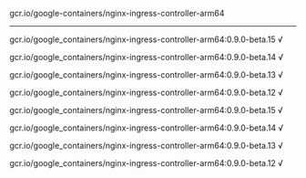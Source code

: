 gcr.io/google-containers/nginx-ingress-controller-arm64 

----
gcr.io/google_containers/nginx-ingress-controller-arm64:0.9.0-beta.15 √

gcr.io/google_containers/nginx-ingress-controller-arm64:0.9.0-beta.14 √

gcr.io/google_containers/nginx-ingress-controller-arm64:0.9.0-beta.13 √

gcr.io/google_containers/nginx-ingress-controller-arm64:0.9.0-beta.12 √

gcr.io/google_containers/nginx-ingress-controller-arm64:0.9.0-beta.15 √

gcr.io/google_containers/nginx-ingress-controller-arm64:0.9.0-beta.14 √

gcr.io/google_containers/nginx-ingress-controller-arm64:0.9.0-beta.13 √

gcr.io/google_containers/nginx-ingress-controller-arm64:0.9.0-beta.12 √


